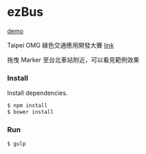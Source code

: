 # ezBus

[demo](http://javaok1987.github.io/ez-bus/)

Taipei OMG 綠色交通應用開發大賽 [link](https://taipeiomg.bhuntr.com/)

拖曳 Marker 至台北車站附近，可以看見範例效果

### Install

Install dependencies.

```bash
$ npm install
$ bower install
```

### Run

```bash
$ gulp
```


